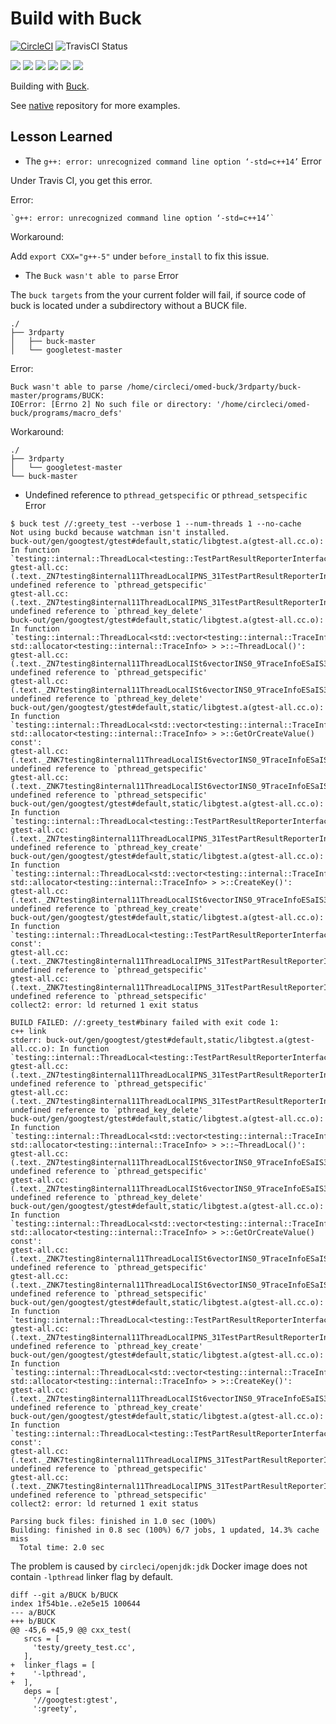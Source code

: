 # Build with Buck

[![CircleCI](https://circleci.com/gh/Praqma/native-example-buck.png?style=shield&circle-token=df3dc5f6efbc2a267f7805f05a5e91d2878be9fd)](https://circleci.com/gh/Praqma/native-example-buck)
![TravisCI Status](https://travis-ci.org/Praqma/native-example-buck.svg?branch=master)

![](https://img.shields.io/github/stars/praqma/native-example-buck.svg)
![](https://img.shields.io/github/forks/praqma/native-example-buck.svg)
![](https://img.shields.io/github/watchers/praqma/native-example-buck.svg)
![](https://img.shields.io/github/tag/praqma/native-example-buck.svg)
![](https://img.shields.io/github/release/praqma/native-example-buck.svg)
![](https://img.shields.io/github/issues/praqma/native-example-buck.svg)

Building with [Buck](https://buckbuild.com).

See [native](https://github.com/Praqma/native) repository for more examples.

## Lesson Learned

* The `g++: error: unrecognized command line option ‘-std=c++14’` Error

Under Travis CI, you get this error.

Error:

```
`g++: error: unrecognized command line option ‘-std=c++14’`
```

Workaround:

Add `export CXX="g++-5"` under `before_install` to fix this issue.

* The `Buck wasn't able to parse` Error

The `buck targets` from the your current folder will fail, if source code of buck is located under a subdirectory without a BUCK file.

```
./
├── 3rdparty
│   ├── buck-master
│   └── googletest-master
```

Error:

```
Buck wasn't able to parse /home/circleci/omed-buck/3rdparty/buck-master/programs/BUCK:
IOError: [Errno 2] No such file or directory: '/home/circleci/omed-buck/programs/macro_defs'
```

Workaround:

```
./
├── 3rdparty
│   └── googletest-master
└── buck-master
```

* Undefined reference to `pthread_getspecific` or `pthread_setspecific` Error

```
$ buck test //:greety_test --verbose 1 --num-threads 1 --no-cache
Not using buckd because watchman isn't installed.
buck-out/gen/googtest/gtest#default,static/libgtest.a(gtest-all.cc.o): In function `testing::internal::ThreadLocal<testing::TestPartResultReporterInterface*>::~ThreadLocal()':
gtest-all.cc:(.text._ZN7testing8internal11ThreadLocalIPNS_31TestPartResultReporterInterfaceEED2Ev[_ZN7testing8internal11ThreadLocalIPNS_31TestPartResultReporterInterfaceEED5Ev]+0x15): undefined reference to `pthread_getspecific'
gtest-all.cc:(.text._ZN7testing8internal11ThreadLocalIPNS_31TestPartResultReporterInterfaceEED2Ev[_ZN7testing8internal11ThreadLocalIPNS_31TestPartResultReporterInterfaceEED5Ev]+0x2a): undefined reference to `pthread_key_delete'
buck-out/gen/googtest/gtest#default,static/libgtest.a(gtest-all.cc.o): In function `testing::internal::ThreadLocal<std::vector<testing::internal::TraceInfo, std::allocator<testing::internal::TraceInfo> > >::~ThreadLocal()':
gtest-all.cc:(.text._ZN7testing8internal11ThreadLocalISt6vectorINS0_9TraceInfoESaIS3_EEED2Ev[_ZN7testing8internal11ThreadLocalISt6vectorINS0_9TraceInfoESaIS3_EEED5Ev]+0x15): undefined reference to `pthread_getspecific'
gtest-all.cc:(.text._ZN7testing8internal11ThreadLocalISt6vectorINS0_9TraceInfoESaIS3_EEED2Ev[_ZN7testing8internal11ThreadLocalISt6vectorINS0_9TraceInfoESaIS3_EEED5Ev]+0x2a): undefined reference to `pthread_key_delete'
buck-out/gen/googtest/gtest#default,static/libgtest.a(gtest-all.cc.o): In function `testing::internal::ThreadLocal<std::vector<testing::internal::TraceInfo, std::allocator<testing::internal::TraceInfo> > >::GetOrCreateValue() const':
gtest-all.cc:(.text._ZNK7testing8internal11ThreadLocalISt6vectorINS0_9TraceInfoESaIS3_EEE16GetOrCreateValueEv[_ZNK7testing8internal11ThreadLocalISt6vectorINS0_9TraceInfoESaIS3_EEE16GetOrCreateValueEv]+0x16): undefined reference to `pthread_getspecific'
gtest-all.cc:(.text._ZNK7testing8internal11ThreadLocalISt6vectorINS0_9TraceInfoESaIS3_EEE16GetOrCreateValueEv[_ZNK7testing8internal11ThreadLocalISt6vectorINS0_9TraceInfoESaIS3_EEE16GetOrCreateValueEv]+0x79): undefined reference to `pthread_setspecific'
buck-out/gen/googtest/gtest#default,static/libgtest.a(gtest-all.cc.o): In function `testing::internal::ThreadLocal<testing::TestPartResultReporterInterface*>::CreateKey()':
gtest-all.cc:(.text._ZN7testing8internal11ThreadLocalIPNS_31TestPartResultReporterInterfaceEE9CreateKeyEv[_ZN7testing8internal11ThreadLocalIPNS_31TestPartResultReporterInterfaceEE9CreateKeyEv]+0x18): undefined reference to `pthread_key_create'
buck-out/gen/googtest/gtest#default,static/libgtest.a(gtest-all.cc.o): In function `testing::internal::ThreadLocal<std::vector<testing::internal::TraceInfo, std::allocator<testing::internal::TraceInfo> > >::CreateKey()':
gtest-all.cc:(.text._ZN7testing8internal11ThreadLocalISt6vectorINS0_9TraceInfoESaIS3_EEE9CreateKeyEv[_ZN7testing8internal11ThreadLocalISt6vectorINS0_9TraceInfoESaIS3_EEE9CreateKeyEv]+0x18): undefined reference to `pthread_key_create'
buck-out/gen/googtest/gtest#default,static/libgtest.a(gtest-all.cc.o): In function `testing::internal::ThreadLocal<testing::TestPartResultReporterInterface*>::GetOrCreateValue() const':
gtest-all.cc:(.text._ZNK7testing8internal11ThreadLocalIPNS_31TestPartResultReporterInterfaceEE16GetOrCreateValueEv[_ZNK7testing8internal11ThreadLocalIPNS_31TestPartResultReporterInterfaceEE16GetOrCreateValueEv]+0x16): undefined reference to `pthread_getspecific'
gtest-all.cc:(.text._ZNK7testing8internal11ThreadLocalIPNS_31TestPartResultReporterInterfaceEE16GetOrCreateValueEv[_ZNK7testing8internal11ThreadLocalIPNS_31TestPartResultReporterInterfaceEE16GetOrCreateValueEv]+0x79): undefined reference to `pthread_setspecific'
collect2: error: ld returned 1 exit status

BUILD FAILED: //:greety_test#binary failed with exit code 1:
c++ link
stderr: buck-out/gen/googtest/gtest#default,static/libgtest.a(gtest-all.cc.o): In function `testing::internal::ThreadLocal<testing::TestPartResultReporterInterface*>::~ThreadLocal()':
gtest-all.cc:(.text._ZN7testing8internal11ThreadLocalIPNS_31TestPartResultReporterInterfaceEED2Ev[_ZN7testing8internal11ThreadLocalIPNS_31TestPartResultReporterInterfaceEED5Ev]+0x15): undefined reference to `pthread_getspecific'
gtest-all.cc:(.text._ZN7testing8internal11ThreadLocalIPNS_31TestPartResultReporterInterfaceEED2Ev[_ZN7testing8internal11ThreadLocalIPNS_31TestPartResultReporterInterfaceEED5Ev]+0x2a): undefined reference to `pthread_key_delete'
buck-out/gen/googtest/gtest#default,static/libgtest.a(gtest-all.cc.o): In function `testing::internal::ThreadLocal<std::vector<testing::internal::TraceInfo, std::allocator<testing::internal::TraceInfo> > >::~ThreadLocal()':
gtest-all.cc:(.text._ZN7testing8internal11ThreadLocalISt6vectorINS0_9TraceInfoESaIS3_EEED2Ev[_ZN7testing8internal11ThreadLocalISt6vectorINS0_9TraceInfoESaIS3_EEED5Ev]+0x15): undefined reference to `pthread_getspecific'
gtest-all.cc:(.text._ZN7testing8internal11ThreadLocalISt6vectorINS0_9TraceInfoESaIS3_EEED2Ev[_ZN7testing8internal11ThreadLocalISt6vectorINS0_9TraceInfoESaIS3_EEED5Ev]+0x2a): undefined reference to `pthread_key_delete'
buck-out/gen/googtest/gtest#default,static/libgtest.a(gtest-all.cc.o): In function `testing::internal::ThreadLocal<std::vector<testing::internal::TraceInfo, std::allocator<testing::internal::TraceInfo> > >::GetOrCreateValue() const':
gtest-all.cc:(.text._ZNK7testing8internal11ThreadLocalISt6vectorINS0_9TraceInfoESaIS3_EEE16GetOrCreateValueEv[_ZNK7testing8internal11ThreadLocalISt6vectorINS0_9TraceInfoESaIS3_EEE16GetOrCreateValueEv]+0x16): undefined reference to `pthread_getspecific'
gtest-all.cc:(.text._ZNK7testing8internal11ThreadLocalISt6vectorINS0_9TraceInfoESaIS3_EEE16GetOrCreateValueEv[_ZNK7testing8internal11ThreadLocalISt6vectorINS0_9TraceInfoESaIS3_EEE16GetOrCreateValueEv]+0x79): undefined reference to `pthread_setspecific'
buck-out/gen/googtest/gtest#default,static/libgtest.a(gtest-all.cc.o): In function `testing::internal::ThreadLocal<testing::TestPartResultReporterInterface*>::CreateKey()':
gtest-all.cc:(.text._ZN7testing8internal11ThreadLocalIPNS_31TestPartResultReporterInterfaceEE9CreateKeyEv[_ZN7testing8internal11ThreadLocalIPNS_31TestPartResultReporterInterfaceEE9CreateKeyEv]+0x18): undefined reference to `pthread_key_create'
buck-out/gen/googtest/gtest#default,static/libgtest.a(gtest-all.cc.o): In function `testing::internal::ThreadLocal<std::vector<testing::internal::TraceInfo, std::allocator<testing::internal::TraceInfo> > >::CreateKey()':
gtest-all.cc:(.text._ZN7testing8internal11ThreadLocalISt6vectorINS0_9TraceInfoESaIS3_EEE9CreateKeyEv[_ZN7testing8internal11ThreadLocalISt6vectorINS0_9TraceInfoESaIS3_EEE9CreateKeyEv]+0x18): undefined reference to `pthread_key_create'
buck-out/gen/googtest/gtest#default,static/libgtest.a(gtest-all.cc.o): In function `testing::internal::ThreadLocal<testing::TestPartResultReporterInterface*>::GetOrCreateValue() const':
gtest-all.cc:(.text._ZNK7testing8internal11ThreadLocalIPNS_31TestPartResultReporterInterfaceEE16GetOrCreateValueEv[_ZNK7testing8internal11ThreadLocalIPNS_31TestPartResultReporterInterfaceEE16GetOrCreateValueEv]+0x16): undefined reference to `pthread_getspecific'
gtest-all.cc:(.text._ZNK7testing8internal11ThreadLocalIPNS_31TestPartResultReporterInterfaceEE16GetOrCreateValueEv[_ZNK7testing8internal11ThreadLocalIPNS_31TestPartResultReporterInterfaceEE16GetOrCreateValueEv]+0x79): undefined reference to `pthread_setspecific'
collect2: error: ld returned 1 exit status

Parsing buck files: finished in 1.0 sec (100%)
Building: finished in 0.8 sec (100%) 6/7 jobs, 1 updated, 14.3% cache miss
  Total time: 2.0 sec
```

The problem is caused by `circleci/openjdk:jdk` Docker image does not contain `-lpthread` linker flag by default.

```
diff --git a/BUCK b/BUCK
index 1f54b1e..e2e5e15 100644
--- a/BUCK
+++ b/BUCK
@@ -45,6 +45,9 @@ cxx_test(
   srcs = [
     'testy/greety_test.cc',
   ],
+  linker_flags = [
+    '-lpthread',
+  ],
   deps = [
     '//googtest:gtest',
     ':greety',
```
